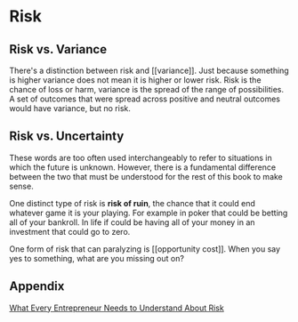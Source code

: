 # Risk 

## Risk vs. Variance

There's a distinction between risk and [[variance]]. Just because something is higher variance does not mean it is higher or lower risk. Risk is the chance of loss or harm, variance is the spread of the range of possibilities. A set of outcomes that were spread across positive and neutral outcomes would have variance, but no risk. 

## Risk vs. Uncertainty

These words are too often used interchangeably to refer to situations in which the future is unknown. However, there is a fundamental difference between the two that must be understood for the rest of this book to make sense.

One distinct type of risk is **risk of ruin**, the chance that it could end whatever game it is your playing. For example in poker that could be betting all of your bankroll. In life if could be having all of your money in an investment that could go to zero. 

One form of risk that can paralyzing is [[opportunity cost]]. When you say yes to something, what are you missing out on? 

## Appendix
[What Every Entrepreneur Needs to Understand About Risk](https://www.glennstovall.com/what-every-entrepreneur-needs-to-understand-about-risk/)
